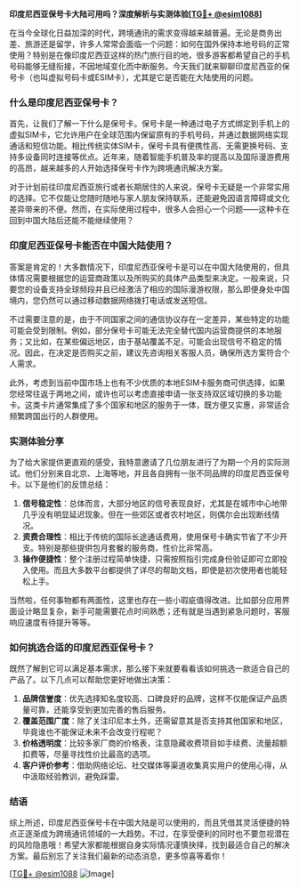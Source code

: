 **印度尼西亚保号卡大陆可用吗？深度解析与实测体验[[TG💪+ @esim1088](https://t.me/s/esim1088)]**

在当今全球化日益加深的时代，跨境通讯的需求变得越来越普遍。无论是商务出差、旅游还是留学，许多人常常会面临一个问题：如何在国外保持本地号码的正常使用？特别是在像印度尼西亚这样的热门旅行目的地，很多游客都希望自己的手机号码能够无缝衔接，不因地域变化而中断服务。今天我们就来聊聊印度尼西亚的保号卡（也叫虚拟号码卡或ESIM卡），尤其是它是否能在大陆使用的问题。

### 什么是印度尼西亚保号卡？

首先，让我们了解一下什么是保号卡。保号卡是一种通过电子方式绑定到手机上的虚拟SIM卡，它允许用户在全球范围内保留原有的手机号码，并通过数据网络实现通话和短信功能。相比传统实体SIM卡，保号卡具有便携性高、无需更换号码、支持多设备同时连接等优点。近年来，随着智能手机普及率的提高以及国际漫游费用的高昂，越来越多的人开始选择保号卡作为跨境通讯解决方案。

对于计划前往印度尼西亚旅行或者长期居住的人来说，保号卡无疑是一个非常实用的选择。它不仅能让您随时随地与家人朋友保持联系，还能避免因语言障碍或文化差异带来的不便。然而，在实际使用过程中，很多人会担心一个问题——这种卡在回到中国大陆后还能不能继续使用？

### 印度尼西亚保号卡能否在中国大陆使用？

答案是肯定的！大多数情况下，印度尼西亚保号卡是可以在中国大陆使用的，但具体情况需要根据您的运营商政策以及所购买的具体产品类型来决定。一般来说，只要您的设备支持全球频段并且已经激活了相应的国际漫游权限，那么即便身处中国境内，您仍然可以通过移动数据网络拨打电话或发送短信。

不过需要注意的是，由于不同国家之间的通信协议存在一定差异，某些特定的功能可能会受到限制。例如，部分保号卡可能无法完全替代国内运营商提供的本地服务；又比如，在某些偏远地区，由于基站覆盖不足，可能会出现信号不稳定的情况。因此，在决定是否购买之前，建议先咨询相关客服人员，确保所选方案符合个人需求。

此外，考虑到当前中国市场上也有不少优质的本地ESIM卡服务商可供选择，如果您经常往返于两地之间，或许也可以考虑直接申请一张支持双区域切换的多功能卡。这类卡片通常集成了多个国家和地区的服务于一体，既方便又实惠，非常适合频繁跨国出行的人群使用。

### 实测体验分享

为了给大家提供更直观的感受，我特意邀请了几位朋友进行了为期一个月的实际测试。他们分别来自北京、上海等地，并且各自拥有一张不同品牌的印度尼西亚保号卡。以下是他们的反馈总结：

1. **信号稳定性**：总体而言，大部分地区的信号表现良好，尤其是在城市中心地带几乎没有明显延迟现象。但在一些郊区或者农村地区，则偶尔会出现断线情况。
2. **资费合理性**：相比于传统的国际长途通话费用，使用保号卡确实节省了不少开支。特别是那些提供包月套餐的服务商，性价比非常高。
3. **操作便捷性**：整个注册过程简单快捷，只需按照指引完成身份验证即可立即投入使用。而且大多数平台都提供了详尽的帮助文档，即使是初次使用者也能轻松上手。

当然啦，任何事物都有两面性，这里也存在一些小瑕疵值得改进。比如部分应用界面设计略显复杂，新手可能需要花点时间熟悉；还有就是当遇到紧急问题时，客服响应速度有待提升等等。

### 如何挑选合适的印度尼西亚保号卡？

既然了解到它可以满足基本需求，那么接下来就要看看该如何挑选一款适合自己的产品了。以下几点可以帮助您更好地做出决策：

1. **品牌信誉度**：优先选择知名度较高、口碑良好的品牌，这样不仅能保证产品质量可靠，还能享受到更加完善的售后服务。
2. **覆盖范围广度**：除了关注印尼本土外，还需留意其是否支持其他国家和地区，毕竟谁也不能保证未来不会改变行程呢？
3. **价格透明度**：比较多家厂商的价格表，注意隐藏收费项目如手续费、流量超额扣费等，尽量寻找性价比最高的选项。
4. **客户评价参考**：借助网络论坛、社交媒体等渠道收集真实用户的使用心得，从中汲取经验教训，避免踩雷。

### 结语

综上所述，印度尼西亚保号卡在中国大陆是可以使用的，而且凭借其灵活便捷的特点正逐渐成为跨境通讯领域的一大趋势。不过，在享受便利的同时也不要忽视潜在的风险隐患哦！希望大家都能根据自身实际情况谨慎抉择，找到最适合自己的解决方案。最后别忘了关注我们最新的动态消息，更多惊喜等着你！

[[TG💪+ @esim1088](https://t.me/s/esim1088) ![Image](https://i.postimg.cc/4NQfJmqS/Snipaste-2025-05-13-00-14-12.png)]